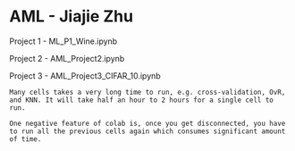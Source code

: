 # AML - Jiajie Zhu
Project 1 - ML_P1_Wine.ipynb

Project 2 - AML_Project2.ipynb

Project 3 - AML_Project3_CIFAR_10.ipynb

    Many cells takes a very long time to run, e.g. cross-validation, OvR, and KNN. It will take half an hour to 2 hours for a single cell to run.
    
    One negative feature of colab is, once you get disconnected, you have to run all the previous cells again which consumes significant amount of time.

